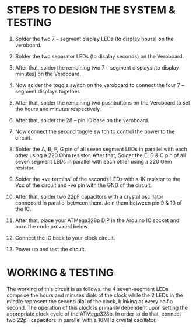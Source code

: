 
# STEPS TO DESIGN THE SYSTEM & TESTING


1) Solder the two 7 – segment display LEDs (to display hours) on the veroboard.

 
2) Solder the two separator LEDs (to display seconds) on the Veroboard.


3) After that, solder the remaining two 7 – segment displays (to display minutes) on the Veroboard.


4) Now solder the toggle switch on the veroboard to connect the four 7 – segment displays together.


5) After that, solder the remaining two pushbuttons on the Veroboard to set the hours and minutes respectively.


6) After that, solder the 28 – pin IC base on the veroboard.


7) Now connect the second toggle switch to control the power to the circuit.


8) Solder the A, B, F, G pin of all seven segment LEDs in parallel with each other using a 220 Ohm resistor. After that, Solder the E, D & C pin of all seven segment LEDs in parallel with each other using a 220 Ohm resistor.


9) Solder the +ve terminal of the seconds LEDs with a 1K resistor to the Vcc of the circuit and -ve pin with the GND of the circuit.


10) After that, solder two 22pF capacitors with a crystal oscillator connected in parallel between them. Join them between pin 9 & 10 of the IC.


11) After that, place your ATMega328p DIP in the Arduino IC socket and burn the code provided below


12) Connect the IC back to your clock circuit.


13) Power up and test the circuit.


# WORKING & TESTING

The working of this circuit is as follows. the 4 seven-segment LEDs comprise the hours and minutes dials of the clock while the 2 LEDs in the middle represent the second dial of the clock, blinking at every half a second. The operation of this clock is primarily dependent upon setting the appropriate clock cycle of the ATMega328p. In order to do that, connect two 22pF capacitors in parallel with a 16MHz crystal oscillator.


